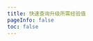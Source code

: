 ```yaml
---
title: 快速查询升级所需经验值
pageInfo: false
toc: false
---
```



<GenshinLevelExp />

<script setup lang="ts">
import GenshinLevelExp from "@GenshinLevelExp";
</script>


